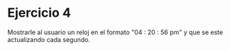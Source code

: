 # Ejercicio 4

Mostrarle al usuario un reloj en el formato "04 : 20 : 56 pm" y que se este actualizando cada segundo.
